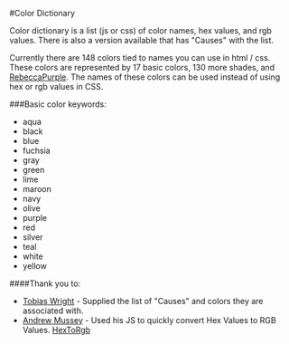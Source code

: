 #Color Dictionary

Color dictionary is a list (js or css) of color names, hex values, and rgb values. There is also a version available that has "Causes" with the list.

Currently there are 148 colors tied to names you can use in html / css. These colors are represented by 17 basic colors, 130 more shades, and [RebeccaPurple](http://meyerweb.com/eric/thoughts/2014/06/19/rebeccapurple/). The names of these colors can be used instead of using hex or rgb values in CSS.

###Basic color keywords:

* aqua
* black
* blue
* fuchsia
* gray
* green
* lime
* maroon
* navy
* olive
* purple
* red
* silver
* teal
* white
* yellow

####Thank you to:

* [Tobias Wright](https://github.com/tobiaswright) - Supplied the list of "Causes" and colors they are associated with.
* [Andrew Mussey](https://github.com/amussey) - Used his JS to quickly convert Hex Values to RGB Values. [HexToRgb](https://github.com/amussey/hex-to-rgb.js)
